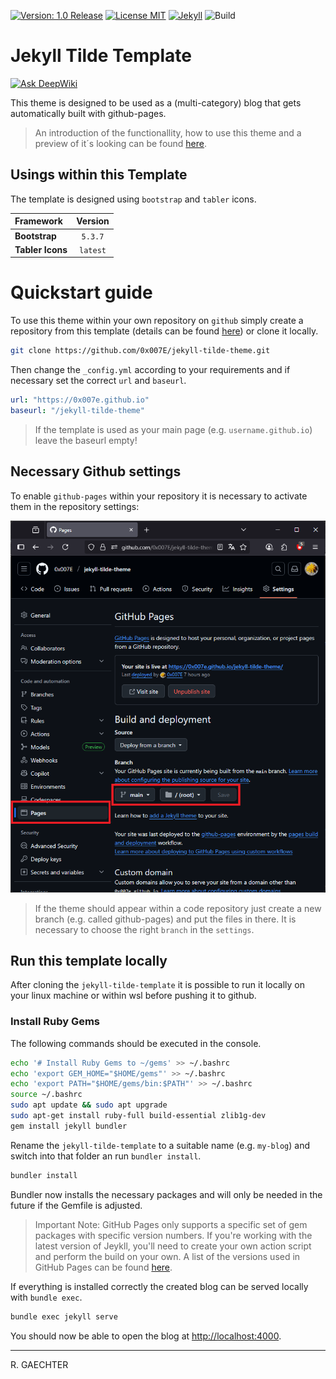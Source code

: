 [![Version: 1.0 Release](https://img.shields.io/badge/Version-1.0%20Release-green.svg)](https://github.com/0x007e/jekyll-tilde-theme) [![License MIT](https://img.shields.io/badge/License-MIT-lightgrey)](./LICENSE.md) [![Jekyll](https://img.shields.io/badge/Powered%20by-Jekyll-red.svg)](https://jekyllrb.com/) ![Build](https://github.com/0x007e/jekyll-tilde-theme/actions/workflows/pages/pages-build-deployment/badge.svg)

# Jekyll Tilde Template

[![Ask DeepWiki](https://deepwiki.com/badge.svg)](https://deepwiki.com/0x007E/jekyll-tilde-theme)

This theme is designed to be used as a (multi-category) blog that gets automatically built with github-pages.

> An introduction of the functionallity, how to use this theme and a preview of it´s looking can be found [here](https://0x007e.github.io/jekyll-tilde-theme).

## Usings within this Template

The template is designed using `bootstrap` and `tabler` icons.

| Framework        | Version  |
|:-----------------|:--------:|
| **Bootstrap**    | `5.3.7`  |
| **Tabler Icons** | `latest` |

# Quickstart guide

To use this theme within your own repository on `github` simply create a repository from this template (details can be found [here](https://docs.github.com/en/repositories/creating-and-managing-repositories/creating-a-repository-from-a-template)) or clone it locally.

```bash
git clone https://github.com/0x007E/jekyll-tilde-theme.git
```

Then change the `_config.yml` according to your requirements and if necessary set the correct `url` and `baseurl`.

```yaml
url: "https://0x007e.github.io"
baseurl: "/jekyll-tilde-theme"
```

> If the template is used as your main page (e.g. `username.github.io`) leave the baseurl empty!

## Necessary Github settings

To enable `github-pages` within your repository it is necessary to activate them in the repository settings:

![Enable GH-Pages](./assets/images/enable-gh-pages.png)

> If the theme should appear within a code repository just create a new branch (e.g. called github-pages) and put the files in there. It is necessary to choose the right `branch` in the `settings`.

## Run this template locally

After cloning the `jekyll-tilde-template` it is possible to run it locally on your linux machine or within wsl before pushing it to github.

### Install Ruby Gems

The following commands should be executed in the console.

```bash
echo '# Install Ruby Gems to ~/gems' >> ~/.bashrc
echo 'export GEM_HOME="$HOME/gems"' >> ~/.bashrc
echo 'export PATH="$HOME/gems/bin:$PATH"' >> ~/.bashrc
source ~/.bashrc
sudo apt update && sudo apt upgrade
sudo apt-get install ruby-full build-essential zlib1g-dev
gem install jekyll bundler
```

Rename the `jekyll-tilde-template` to a suitable name (e.g. `my-blog`) and switch into that folder an run `bundler install`.

```bash
bundler install
```

Bundler now installs the necessary packages and will only be needed in the future if the Gemfile is adjusted.

> Important Note: GitHub Pages only supports a specific set of gem packages with specific version numbers. If you're working with the latest version of Jeykll, you'll need to create your own action script and perform the build on your own. A list of the versions used in GitHub Pages can be found [here](https://pages.github.com/versions/).

If everything is installed correctly the created blog can be served locally with `bundle exec`.

```bash
bundle exec jekyll serve
```

You should now be able to open the blog at [http://localhost:4000](http://localhost:4000).

---

R. GAECHTER